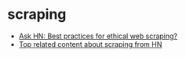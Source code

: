 # scraping


- [Ask HN: Best practices for ethical web scraping?](https://news.ycombinator.com/item?id=22778089)
- [Top related content about scraping from HN](https://hnprofile.com/author_profiles?utf8=%E2%9C%93&search=scraping)
